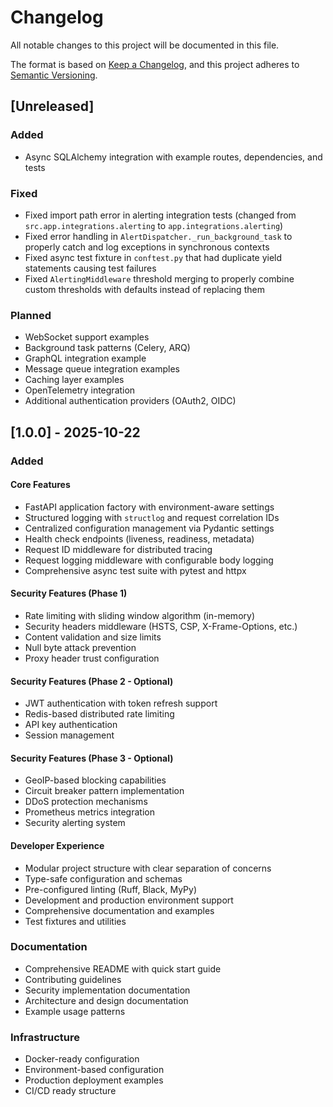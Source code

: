 # Changelog

All notable changes to this project will be documented in this file.

The format is based on [Keep a Changelog](https://keepachangelog.com/en/1.0.0/),
and this project adheres to [Semantic Versioning](https://semver.org/spec/v2.0.0.html).

## [Unreleased]

### Added
- Async SQLAlchemy integration with example routes, dependencies, and tests

### Fixed
- Fixed import path error in alerting integration tests (changed from `src.app.integrations.alerting` to `app.integrations.alerting`)
- Fixed error handling in `AlertDispatcher._run_background_task` to properly catch and log exceptions in synchronous contexts
- Fixed async test fixture in `conftest.py` that had duplicate yield statements causing test failures
- Fixed `AlertingMiddleware` threshold merging to properly combine custom thresholds with defaults instead of replacing them

### Planned
- WebSocket support examples
- Background task patterns (Celery, ARQ)
- GraphQL integration example
- Message queue integration examples
- Caching layer examples
- OpenTelemetry integration
- Additional authentication providers (OAuth2, OIDC)

## [1.0.0] - 2025-10-22

### Added

#### Core Features
- FastAPI application factory with environment-aware settings
- Structured logging with `structlog` and request correlation IDs
- Centralized configuration management via Pydantic settings
- Health check endpoints (liveness, readiness, metadata)
- Request ID middleware for distributed tracing
- Request logging middleware with configurable body logging
- Comprehensive async test suite with pytest and httpx

#### Security Features (Phase 1)
- Rate limiting with sliding window algorithm (in-memory)
- Security headers middleware (HSTS, CSP, X-Frame-Options, etc.)
- Content validation and size limits
- Null byte attack prevention
- Proxy header trust configuration

#### Security Features (Phase 2 - Optional)
- JWT authentication with token refresh support
- Redis-based distributed rate limiting
- API key authentication
- Session management

#### Security Features (Phase 3 - Optional)
- GeoIP-based blocking capabilities
- Circuit breaker pattern implementation
- DDoS protection mechanisms
- Prometheus metrics integration
- Security alerting system

#### Developer Experience
- Modular project structure with clear separation of concerns
- Type-safe configuration and schemas
- Pre-configured linting (Ruff, Black, MyPy)
- Development and production environment support
- Comprehensive documentation and examples
- Test fixtures and utilities

### Documentation
- Comprehensive README with quick start guide
- Contributing guidelines
- Security implementation documentation
- Architecture and design documentation
- Example usage patterns

### Infrastructure
- Docker-ready configuration
- Environment-based configuration
- Production deployment examples
- CI/CD ready structure

